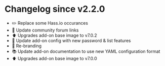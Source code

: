# Changelog since v2.2.0
- :pencil2: Replace some Hass.io occurances 
- :hammer: Update community forum links 
- :arrow_up: Upgrades add-on base image to v7.0.2 
- :hammer: Update add-on config with new password & list features 
- :hammer: Re-branding 
- :books: Update add-on documentation to use new YAML configuration format 
- :arrow_up: Upgrades add-on base image to v7.0.0 
